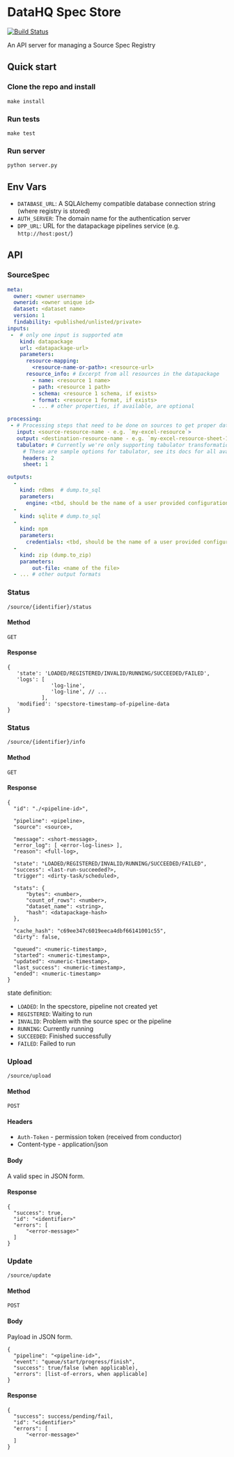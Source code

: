 # DataHQ Spec Store

[![Build Status](https://travis-ci.org/datahq/specstore.svg?branch=master)](https://travis-ci.org/datahq/specstore)

An API server for managing a Source Spec Registry

## Quick start

### Clone the repo and install

`make install`

### Run tests

`make test`

### Run server

`python server.py`

## Env Vars
- `DATABASE_URL`: A SQLAlchemy compatible database connection string (where registry is stored)
- `AUTH_SERVER`: The domain name for the authentication server
- `DPP_URL`: URL for the datapackage pipelines service (e.g. `http://host:post/`)

## API

### SourceSpec

```yaml
meta:
  owner: <owner username>
  ownerid: <owner unique id>
  dataset: <dataset name>
  version: 1
  findability: <published/unlisted/private>
inputs:
 -  # only one input is supported atm
    kind: datapackage
    url: <datapackage-url>
    parameters:
      resource-mapping:
        <resource-name-or-path>: <resource-url>
      resource_info: # Excerpt from all resources in the datapackage
        - name: <resource 1 name>
        - path: <resource 1 path>
        - schema: <resource 1 schema, if exists>
        - format: <resource 1 format, if exists>
        - ... # other properties, if available, are optional

processing:
 - # Processing steps that need to be done on sources to get proper data streams
   input: <source-resource-name - e.g. `my-excel-resource`>
   output: <destination-resource-name - e.g. `my-excel-resource-sheet-1`>
   tabulator: # Currently we're only supporting tabulator transformations
     # These are sample options for tabulator, see its docs for all available options
     headers: 2
     sheet: 1

outputs:
  -
    kind: rdbms  # dump.to_sql
    parameters:
      engine: <tbd, should be the name of a user provided configuration - not the actual connection string>
  -
    kind: sqlite # dump.to_sql
  -
    kind: npm  
    parameters:
      credentials: <tbd, should be the name of a user provided configuration - not the actual credentials>
  -
    kind: zip (dump.to_zip)
    parameters:
        out-file: <name of the file>
  - ... # other output formats

```

### Status

`/source/{identifier}/status`

#### Method

`GET`

#### Response

```javascript=
{
   'state': 'LOADED/REGISTERED/INVALID/RUNNING/SUCCEEDED/FAILED',
   'logs': [
              'log-line',
              'log-line', // ...
           ],
   'modified': 'specstore-timestamp-of-pipeline-data
}
```

### Status

`/source/{identifier}/info`

#### Method

`GET`

#### Response

```javascript=
{
  "id": "./<pipeline-id>",

  "pipeline": <pipeline>,
  "source": <source>,

  "message": <short-message>,
  "error_log": [ <error-log-lines> ],
  "reason": <full-log>,

  "state": "LOADED/REGISTERED/INVALID/RUNNING/SUCCEEDED/FAILED",
  "success": <last-run-succeeded?>,
  "trigger": <dirty-task/scheduled>,

  "stats": {
      "bytes": <number>,
      "count_of_rows": <number>,
      "dataset_name": <string>,
      "hash": <datapackage-hash>
  },

  "cache_hash": "c69ee347c6019eeca4dbf66141001c55",
  "dirty": false,

  "queued": <numeric-timestamp>,
  "started": <numeric-timestamp>,
  "updated": <numeric-timestamp>,
  "last_success": <numeric-timestamp>,
  "ended": <numeric-timestamp>
}
```

state definition:

- `LOADED`: In the specstore, pipeline not created yet
- `REGISTERED`: Waiting to run
- `INVALID`: Problem with the source spec or the pipeline
- `RUNNING`: Currently running
- `SUCCEEDED`: Finished successfully
- `FAILED`: Failed to run

### Upload

`/source/upload`

#### Method

`POST`

#### Headers

* `Auth-Token` - permission token (received from conductor)
* Content-type - application/json

#### Body

A valid spec in JSON form.

#### Response

```javascript=
{
  "success": true,
  "id": "<identifier>"
  "errors": [
      "<error-message>"
  ]
}
```

### Update

`/source/update`

#### Method

`POST`

#### Body

Payload in JSON form.

```javascript=
{
  "pipeline": "<pipeline-id>",
  "event": "queue/start/progress/finish",
  "success": true/false (when applicable),
  "errors": [list-of-errors, when applicable]
}
```

#### Response
```javascript=
{
  "success": success/pending/fail,
  "id": "<identifier>"
  "errors": [
      "<error-message>"
  ]
}
```
